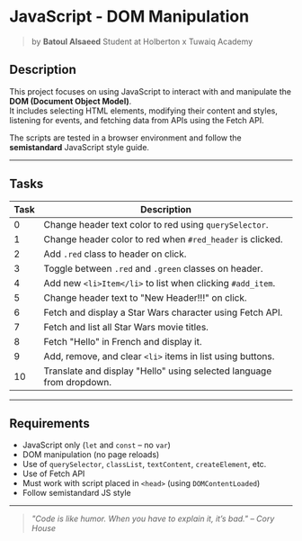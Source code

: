 # JavaScript - DOM Manipulation
> by **Batoul Alsaeed**
> Student at Holberton x Tuwaiq Academy 

## Description

This project focuses on using JavaScript to interact with and manipulate the **DOM (Document Object Model)**.  
It includes selecting HTML elements, modifying their content and styles, listening for events, and fetching data from APIs using the Fetch API.

The scripts are tested in a browser environment and follow the **semistandard** JavaScript style guide.

---

## Tasks

| Task | Description |
|------|-------------|
| 0    | Change header text color to red using `querySelector`. |
| 1    | Change header color to red when `#red_header` is clicked. |
| 2    | Add `.red` class to header on click. |
| 3    | Toggle between `.red` and `.green` classes on header. |
| 4    | Add new `<li>Item</li>` to list when clicking `#add_item`. |
| 5    | Change header text to "New Header!!!" on click. |
| 6    | Fetch and display a Star Wars character using Fetch API. |
| 7    | Fetch and list all Star Wars movie titles. |
| 8    | Fetch "Hello" in French and display it. |
| 9    | Add, remove, and clear `<li>` items in list using buttons. |
| 10   | Translate and display "Hello" using selected language from dropdown. |

---

## Requirements

- JavaScript only (`let` and `const` – no `var`)
- DOM manipulation (no page reloads)
- Use of `querySelector`, `classList`, `textContent`, `createElement`, etc.
- Use of Fetch API
- Must work with script placed in `<head>` (using `DOMContentLoaded`)
- Follow semistandard JS style

---

> *"Code is like humor. When you have to explain it, it’s bad." – Cory House*
